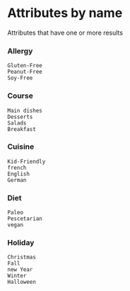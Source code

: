 # Attributes by name

Attributes that have one or more results

### Allergy

```text
Gluten-Free
Peanut-Free
Soy-Free
```

### Course

```text
Main dishes
Desserts
Salads
Breakfast
```

### Cuisine

```text
Kid-Friendly
french
English
German
```

### Diet

```text
Paleo
Pescetarian
vegan
```

### Holiday

```text
Christmas
Fall
new Year
Winter
Halloween
```



